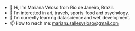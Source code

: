 - 👋 Hi, I’m Mariana Veloso from Rio de Janeiro, Brazil.
- 👀 I’m interested in art, travels, sports, food and psychology.
- 🌱 I’m currently learning data science and web development.
- 📫 How to reach me: mariana.sallesveloso@gmail.com

<!---
desviro-besouros/desviro-besouros is a ✨ special ✨ repository because its `README.md` (this file) appears on your GitHub profile.
You can click the Preview link to take a look at your changes.
--->
